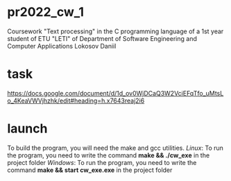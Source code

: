 # pr2022_cw_1
Coursework "Text processing" in the C programming language of a 1st year student of ETU "LETI" of Department of Software Engineering and Computer Applications Lokosov Daniil

# task
https://docs.google.com/document/d/1d_ov0WjDCaQ3W2VciEFqTfo_uMtsLo_4KeaVWVjhzhk/edit#heading=h.x7643reaj2i6

# launch
To build the program, you will need the make and gcc utilities.
_Linux_: To run the program, you need to write the command **make && ./cw_exe** in the project folder
_Windows_: To run the program, you need to write the command **make && start cw_exe.exe** in the project folder
